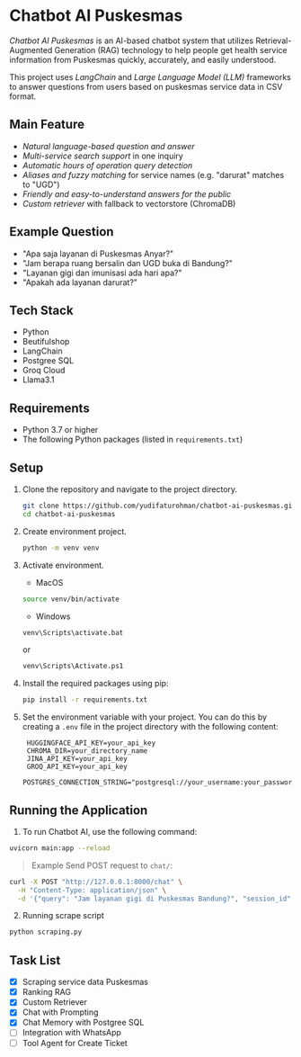 # Chatbot AI Puskesmas

*Chatbot AI Puskesmas* is an AI-based chatbot system that utilizes Retrieval-Augmented Generation (RAG) technology to help people get health service information from Puskesmas quickly, accurately, and easily understood.

This project uses *LangChain* and *Large Language Model (LLM)* frameworks to answer questions from users based on puskesmas service data in CSV format.

## Main Feature

- *Natural language-based question and answer*
- *Multi-service search support* in one inquiry
- *Automatic hours of operation query detection*
- *Aliases and fuzzy matching* for service names (e.g. "darurat" matches to "UGD")
- *Friendly and easy-to-understand answers for the public*
- *Custom retriever* with fallback to vectorstore (ChromaDB)

## Example Question

- "Apa saja layanan di Puskesmas Anyar?"
- "Jam berapa ruang bersalin dan UGD buka di Bandung?"
- "Layanan gigi dan imunisasi ada hari apa?"
- "Apakah ada layanan darurat?"


## Tech Stack

- Python
- Beutifulshop
- LangChain
- Postgree SQL
- Groq Cloud
- Llama3.1

## Requirements

- Python 3.7 or higher
- The following Python packages (listed in `requirements.txt`)

## Setup

1. Clone the repository and navigate to the project directory.
   ```sh
   git clone https://github.com/yudifaturohman/chatbot-ai-puskesmas.git
   cd chatbot-ai-puskesmas
   ```
2. Create environment project.
   ```sh
   python -m venv venv
   ```
3. Activate environment.
   - MacOS
   ```sh
   source venv/bin/activate
   ```
   - Windows
   ```sh
   venv\Scripts\activate.bat
   ```
   or
   
   ```sh
   venv\Scripts\Activate.ps1
   ```
4. Install the required packages using pip:
   ```sh
   pip install -r requirements.txt
   ```
5. Set the environment variable with your project. You can do this by creating a `.env` file in the project directory with the following content:
   ```
    HUGGINGFACE_API_KEY=your_api_key
    CHROMA_DIR=your_directory_name
    JINA_API_KEY=your_api_key
    GROQ_API_KEY=your_api_key
    POSTGRES_CONNECTION_STRING="postgresql://your_username:your_password@localhost/your_database_name"
   ```

## Running the Application

1. To run Chatbot AI, use the following command:

```sh
uvicorn main:app --reload
```
>Example Send POST request to <code>chat/</code>:
```sh
curl -X POST "http://127.0.0.1:8000/chat" \
  -H "Content-Type: application/json" \
  -d '{"query": "Jam layanan gigi di Puskesmas Bandung?", "session_id": "user123"}'
```

2. Running scrape script

```sh
python scraping.py
```


## Task List
- [x] Scraping service data Puskesmas
- [x] Ranking RAG
- [x] Custom Retriever
- [x] Chat with Prompting
- [x] Chat Memory with Postgree SQL
- [ ] Integration with WhatsApp
- [ ] Tool Agent for Create Ticket
